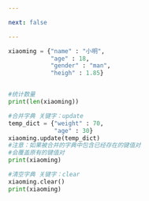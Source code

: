 ```yaml
---

next: false

---
```




<BlogInfo id="962" title="11.字典的其他操作" author="白日梦想猿" pv=0 read_times=0 pre_cost_time="0分16秒" category="高级变量类型" tag_list="['高级变量类型']" create_time="2020.02.11 10:07:35" update_time="2020.02.11 10:15:10" />

```python
xiaoming = {"name" : "小明",
            "age" : 18,
            "gender" : "man",
            "heigh" : 1.85}


#统计数量
print(len(xiaoming))

#合并字典 关键字：update
temp_dict = {"weight" : 70,
             "age" : 30}
xiaoming.update(temp_dict)
#注意：如果被合并的字典中包含已经存在的键值对
#会覆盖原有的键值对
print(xiaoming)

#清空字典 关键字：clear
xiaoming.clear()
print(xiaoming)
```



<ActionBox />
